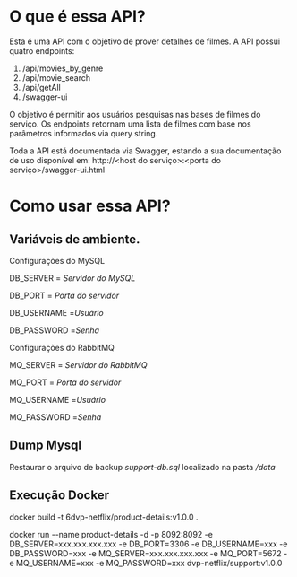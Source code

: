 # O que é essa API?
Esta é uma API com o objetivo de prover detalhes de filmes. A API possui quatro endpoints:

1. /api/movies_by_genre
2. /api/movie_search
3. /api/getAll
4. /swagger-ui

O objetivo é permitir aos usuários pesquisas nas bases de filmes do serviço. Os endpoints retornam uma lista de filmes com base nos parâmetros informados via query string.

Toda a API está documentada via Swagger, estando a sua documentação de uso disponível em: http://<host do serviço>:<porta do serviço>/swagger-ui.html

# Como usar essa API?
## Variáveis de ambiente.
<p>Configurações do MySQL</p>
<p>DB_SERVER = <i>Servidor do MySQL</i></p>
<p>DB_PORT = <i>Porta do servidor</i></p>
<p>DB_USERNAME =<i>Usuário</i></p>
<p>DB_PASSWORD =<i>Senha</i></p>

<p>Configurações do RabbitMQ</p>
<p>MQ_SERVER = <i>Servidor do RabbitMQ</i></p>
<p>MQ_PORT = <i>Porta do servidor</i></p>
<p>MQ_USERNAME =<i>Usuário</i></p>
<p>MQ_PASSWORD =<i>Senha</i></p>

## Dump Mysql
<p>Restaurar o arquivo de backup <i>support-db.sql</i> localizado na pasta <i>/data</i></p>

## Execução Docker
<p>docker build -t 6dvp-netflix/product-details:v1.0.0 .</p>
<p>docker run --name product-details -d -p 8092:8092 -e DB_SERVER=xxx.xxx.xxx.xxx -e DB_PORT=3306 -e DB_USERNAME=xxx -e DB_PASSWORD=xxx -e MQ_SERVER=xxx.xxx.xxx.xxx -e MQ_PORT=5672 -e MQ_USERNAME=xxx -e MQ_PASSWORD=xxx dvp-netflix/support:v1.0.0</p>
